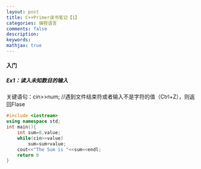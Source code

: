 ```yaml
---
layout: post
title: C++Primer读书笔记【1】
categories: 编程语言
comments: false
description: 
keywords: 
mathjax: true
---
```

#### 入门
##### Ex1：读入未知数目的输入
关键语句：cin>>num; //遇到文件结束符或者输入不是字符的值（Ctrl+Z），则返回Flase
```C++
#include <iostream>
using namespace std;
int main(){
    int sum=0,value;
    while(cin>>value)
        sum=sum+value;
    cout<<"The Sum is "<<sum<<endl;
    return 0
}
```
